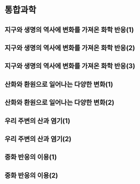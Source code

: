 # 통합과학

## 지구와 생명의 역사에 변화를 가져온 화학 반응(1)

## 지구와 생명의 역사에 변화를 가져온 화학 반응(2)

## 지구와 생명의 역사에 변화를 가져온 화학 반응(3)

## 산화와 환원으로 일어나는 다양한 변화(1)

## 산화와 환원으로 일어나는 다양한 변화(2)

## 우리 주변의 산과 염기(1)

## 우리 주변의 산과 염기(2)

## 중화 반응의 이용(1)

## 중화 반응의 이용(2)